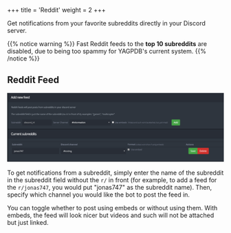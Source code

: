 +++
title = 'Reddit'
weight = 2
+++

Get notifications from your favorite subreddits directly in your Discord server.

<!--more-->

{{% notice warning %}}
Fast Reddit feeds to the **top 10 subreddits** are disabled, due to being too spammy for YAGPDB's current system.
{{% /notice %}}

## Reddit Feed

![Small showcase of the Reddit feeds interface.](./reddit.png)

To get notifications from a subreddit, simply enter the name of the subreddit in the subreddit field without the `r/` in
front (for example, to add a feed for the `r/jonas747`, you would put "jonas747" as the subreddit name). Then, specify
which channel you would like the bot to post the feed in.

You can toggle whether to post using embeds or without using them. With embeds, the feed will look nicer but videos and
such will not be attached but just linked.
